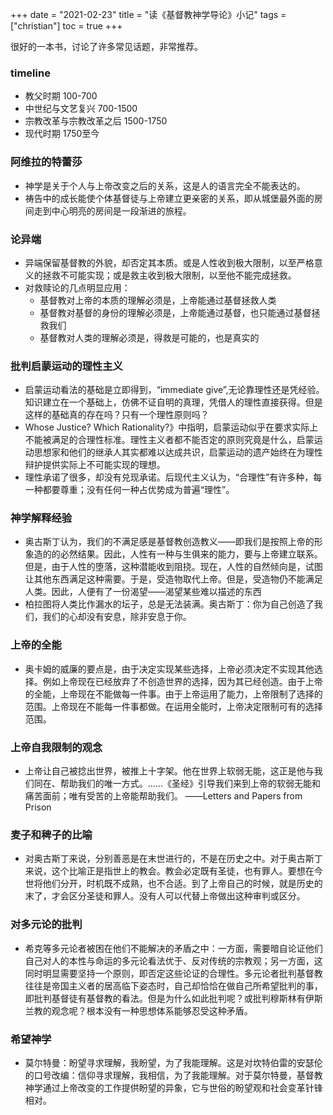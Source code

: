 +++ 
date = "2021-02-23"
title = "读《基督教神学导论》小记"
tags = ["christian"]
toc = true
+++

很好的一本书，讨论了许多常见话题，非常推荐。
### timeline
- 教父时期 100-700
- 中世纪与文艺复兴 700-1500
- 宗教改革与宗教改革之后 1500-1750
- 现代时期 1750至今
### 阿维拉的特蕾莎
- 神学是关于个人与上帝改变之后的关系，这是人的语言完全不能表达的。
- 祷告中的成长能使个体基督徒与上帝建立更亲密的关系，即从城堡最外面的房间走到中心明亮的房间是一段渐进的旅程。
### 论异端
- 异端保留基督教的外貌，却否定其本质。或是人性收到极大限制，以至严格意义的拯救不可能实现；或是救主收到极大限制，以至他不能完成拯救。
- 对救赎论的几点明显应用：
    - 基督教对上帝的本质的理解必须是，上帝能通过基督拯救人类
    - 基督教对基督的身份的理解必须是，上帝能通过基督，也只能通过基督拯救我们
    - 基督教对人类的理解必须是，得救是可能的，也是真实的
### 批判启蒙运动的理性主义
- 启蒙运动看法的基础是立即得到，“immediate give”,无论靠理性还是凭经验。知识建立在一个基础上，仿佛不证自明的真理，凭借人的理性直接获得。但是这样的基础真的存在吗？只有一个理性原则吗？  
- Whose Justice? Which Rationality?》中指明，启蒙运动似乎在要求实际上不能被满足的合理性标准。理性主义者都不能否定的原则究竟是什么，启蒙运动思想家和他们的继承人其实都难以达成共识，启蒙运动的遗产始终在为理性辩护提供实际上不可能实现的理想。  
- 理性承诺了很多，却没有兑现承诺。后现代主义认为，“合理性”有许多种，每一种都要尊重；没有任何一种占优势成为普遍“理性”。  
### 神学解释经验
- 奥古斯丁认为，我们的不满足感是基督教创造教义——即我们是按照上帝的形象造的的必然结果。因此，人性有一种与生俱来的能力，要与上帝建立联系。但是，由于人性的堕落，这种潜能收到阻挠。现在，人性的自然倾向是，试图让其他东西满足这种需要。于是，受造物取代上帝。但是，受造物仍不能满足人类。因此，人便有了一份渴望——渴望某些难以描述的东西
- 柏拉图将人类比作漏水的坛子，总是无法装满。奥古斯丁：你为自己创造了我们，我们的心却没有安息，除非安息于你。
### 上帝的全能
- 奥卡姆的威廉的要点是，由于决定实现某些选择，上帝必须决定不实现其他选择。例如上帝现在已经放弃了不创造世界的选择，因为其已经创造。由于上帝的全能，上帝现在不能做每一件事。由于上帝运用了能力，上帝限制了选择的范围。上帝现在不能每一件事都做。在运用全能时，上帝决定限制可有的选择范围。
### 上帝自我限制的观念
- 上帝让自己被捻出世界，被推上十字架。他在世界上软弱无能，这正是他与我们同在、帮助我们的唯一方式。……《圣经》引导我们来到上帝的软弱无能和痛苦面前；唯有受苦的上帝能帮助我们。    ——Letters and Papers from Prison
### 麦子和稗子的比喻
- 对奥古斯丁来说，分别善恶是在末世进行的，不是在历史之中。对于奥古斯丁来说，这个比喻正是指世上的教会。教会必定既有圣徒，也有罪人。要想在今世将他们分开，时机既不成熟，也不合适。到了上帝自己的时候，就是历史的末了，才会区分圣徒和罪人。没有人可以代替上帝做出这种审判或区分。
### 对多元论的批判
- 希克等多元论者被困在他们不能解决的矛盾之中：一方面，需要暗自论证他们自己对人的本性与命运的多元论看法优于、反对传统的宗教观；另一方面，这同时明显需要坚持一个原则，即否定这些论证的合理性。多元论者批判基督教往往是帝国主义者的居高临下姿态时，自己却恰恰在做自己所希望批判的事，即批判基督徒有基督教的看法。但是为什么如此批判呢？或批判穆斯林有伊斯兰教的观念呢？根本没有一种思想体系能够忍受这种矛盾。
### 希望神学
- 莫尔特曼：盼望寻求理解，我盼望，为了我能理解。这是对坎特伯雷的安瑟伦的口号改编：信仰寻求理解，我相信，为了我能理解。对于莫尔特曼，基督教神学通过上帝改变的工作提供盼望的异象，它与世俗的盼望观和社会变革针锋相对。
